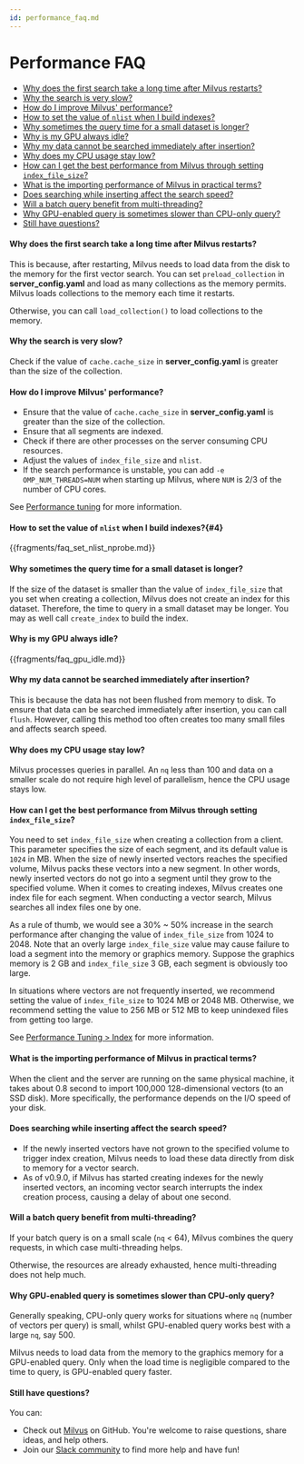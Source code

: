 ```yaml
---
id: performance_faq.md
---
```


# Performance FAQ

<!-- TOC -->
- [Why does the first search take a long time after Milvus restarts?](#Why-does-the-first-search-take-a-long-time-after-Milvus-restarts)
- [Why the search is very slow?](#Why-the-search-is-very-slow)
- [How do I improve Milvus' performance?](#How-do-I-improve-Milvus-performance)
- [How to set the value of `nlist` when I build indexes?](#How-to-set-the-value-of-nlist-when-I-build-indexes)
- [Why sometimes the query time for a small dataset is longer?](#Why-sometimes-the-query-time-for-a-small-dataset-is-longer)
- [Why is my GPU always idle?](#Why-is-my-GPU-always-idle)
- [Why my data cannot be searched immediately after insertion?](#Why-my-data-cannot-be-searched-immediately-after-insertion)
- [Why does my CPU usage stay low?](#Why-does-my-CPU-usage-stay-low)
- [How can I get the best performance from Milvus through setting `index_file_size`?](#How-can-I-get-the-best-performance-from-Milvus-through-setting-index_file_size)
- [What is the importing performance of Milvus in practical terms?](#What-is-the-importing-performance-of-Milvus-in-practical-terms)
- [Does searching while inserting affect the search speed?](#Does-searching-while-inserting-affect-the-search-speed)
- [Will a batch query benefit from multi-threading?](#Will-a-batch-query-benefit-from-multi-threading)
- [Why GPU-enabled query is sometimes slower than CPU-only query?](#Why-GPU-enabled-query-is-sometimes-slower-than-CPU-only-query)
- [Still have questions?](#Still-have-questions)

<!-- /TOC -->

#### Why does the first search take a long time after Milvus restarts?

This is because, after restarting, Milvus needs to load data from the disk to the memory for the first vector search. You can set `preload_collection` in **server_config.yaml** and load as many collections as the memory permits. Milvus loads collections to the memory each time it restarts. 

Otherwise, you can call `load_collection()` to load collections to the memory.

#### Why the search is very slow?

Check if the value of `cache.cache_size` in **server_config.yaml** is greater than the size of the collection.

#### How do I improve Milvus' performance?

- Ensure that the value of `cache.cache_size` in **server_config.yaml** is greater than the size of the collection.
- Ensure that all segments are indexed. 
- Check if there are other processes on the server consuming CPU resources.
- Adjust the values of `index_file_size` and `nlist`.
- If the search performance is unstable, you can add `-e OMP_NUM_THREADS=NUM` when starting up Milvus, where `NUM` is 2/3 of the number of CPU cores. 

See [Performance tuning](tuning.md) for more information. 

#### How to set the value of `nlist` when I build indexes?{#4}

{{fragments/faq_set_nlist_nprobe.md}}

#### Why sometimes the query time for a small dataset is longer?

If the size of the dataset is smaller than the value of `index_file_size` that you set when creating a collection, Milvus does not create an index for this dataset. Therefore, the time to query in a small dataset may be longer. You may as well call `create_index` to build the index.


#### Why is my GPU always idle?

{{fragments/faq_gpu_idle.md}}

#### Why my data cannot be searched immediately after insertion?

This is because the data has not been flushed from memory to disk. To ensure that data can be searched immediately after insertion, you can call `flush`. However, calling this method too often creates too many small files and affects search speed.

#### Why does my CPU usage stay low?

Milvus processes queries in parallel. An `nq` less than 100 and data on a smaller scale do not require high level of parallelism, hence the CPU usage stays low.

#### How can I get the best performance from Milvus through setting `index_file_size`?

You need to set `index_file_size` when creating a collection from a client. This parameter specifies the size of each segment, and its default value is `1024` in MB. When the size of newly inserted vectors reaches the specified volume, Milvus packs these vectors into a new segment. In other words, newly inserted vectors do not go into a segment until they grow to the specified volume. When it comes to creating indexes, Milvus creates one index file for each segment. When conducting a vector search, Milvus searches all index files one by one.

As a rule of thumb, we would see a 30% ~ 50% increase in the search performance after changing the value of `index_file_size` from 1024 to 2048. Note that an overly large `index_file_size` value may cause failure to load a segment into the memory or graphics memory. Suppose the graphics memory is 2 GB and `index_file_size` 3 GB, each segment is obviously too large.

In situations where vectors are not frequently inserted, we recommend setting the value of `index_file_size` to 1024 MB or 2048 MB. Otherwise, we recommend setting the value to 256 MB or 512 MB to keep unindexed files from getting too large.

See [Performance Tuning > Index](tuning.md#Index) for more information.

#### What is the importing performance of Milvus in practical terms?

When the client and the server are running on the same physical machine, it takes about 0.8 second to import 100,000 128-dimensional vectors (to an SSD disk). More specifically, the performance depends on the I/O speed of your disk.

#### Does searching while inserting affect the search speed?

- If the newly inserted vectors have not grown to the specified volume to trigger index creation, Milvus needs to load these data directly from disk to memory for a vector search.
- As of v0.9.0, if Milvus has started creating indexes for the newly inserted vectors, an incoming vector search interrupts the index creation process, causing a delay of about one second.

#### Will a batch query benefit from multi-threading?

If your batch query is on a small scale (`nq` < 64), Milvus combines the query requests, in which case multi-threading helps.

Otherwise, the resources are already exhausted, hence multi-threading does not help much.

#### Why GPU-enabled query is sometimes slower than CPU-only query?

Generally speaking, CPU-only query works for situations where `nq` (number of vectors per query) is small, whilst GPU-enabled query works best with a large `nq`, say 500.

Milvus needs to load data from the memory to the graphics memory for a GPU-enabled query. Only when the load time is negligible compared to the time to query, is GPU-enabled query faster.

#### Still have questions?

You can:

- Check out [Milvus](https://github.com/milvus-io/milvus/issues) on GitHub. You're welcome to raise questions, share ideas, and help others.
- Join our [Slack community](https://join.slack.com/t/milvusio/shared_invite/enQtNzY1OTQ0NDI3NjMzLWNmYmM1NmNjOTQ5MGI5NDhhYmRhMGU5M2NhNzhhMDMzY2MzNDdlYjM5ODQ5MmE3ODFlYzU3YjJkNmVlNDQ2ZTk) to find more help and have fun!
